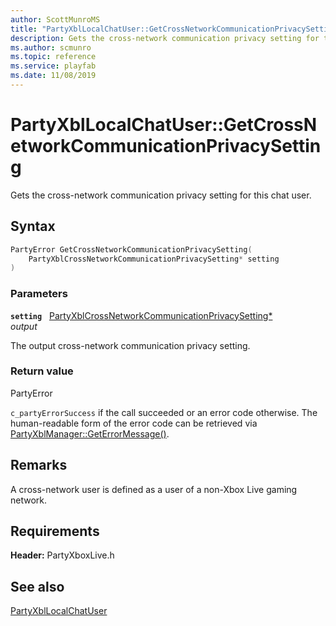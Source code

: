 ```yaml
---
author: ScottMunroMS
title: "PartyXblLocalChatUser::GetCrossNetworkCommunicationPrivacySetting"
description: Gets the cross-network communication privacy setting for this chat user.
ms.author: scmunro
ms.topic: reference
ms.service: playfab
ms.date: 11/08/2019
---
```


# PartyXblLocalChatUser::GetCrossNetworkCommunicationPrivacySetting  

Gets the cross-network communication privacy setting for this chat user.  

## Syntax  
  
```cpp
PartyError GetCrossNetworkCommunicationPrivacySetting(  
    PartyXblCrossNetworkCommunicationPrivacySetting* setting  
)  
```  
  
### Parameters  
  
**`setting`** &nbsp; [PartyXblCrossNetworkCommunicationPrivacySetting*](../../../enums/partyxblcrossnetworkcommunicationprivacysetting.md)  
*output*  
  
The output cross-network communication privacy setting.  
  
  
### Return value  
PartyError
  
```c_partyErrorSuccess``` if the call succeeded or an error code otherwise. The human-readable form of the error code can be retrieved via [PartyXblManager::GetErrorMessage()](../../PartyXblManager/methods/partyxblmanager_geterrormessage.md).
  
## Remarks  
  
A cross-network user is defined as a user of a non-Xbox Live gaming network.
  
## Requirements  
  
**Header:** PartyXboxLive.h
  
## See also  
[PartyXblLocalChatUser](../partyxbllocalchatuser.md)  

  
  
